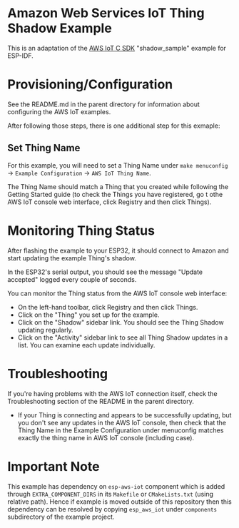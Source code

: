# Amazon Web Services IoT Thing Shadow Example

This is an adaptation of the [AWS IoT C SDK](https://github.com/aws/aws-iot-device-sdk-embedded-C) "shadow_sample" example for ESP-IDF.

# Provisioning/Configuration

See the README.md in the parent directory for information about configuring the AWS IoT examples.

After following those steps, there is one additional step for this exmaple:

## Set Thing Name

For this example, you will need to set a Thing Name under `make menuconfig` -> `Example Configuration` -> `AWS IoT Thing Name`.

The Thing Name should match a Thing that you created while following the Getting Started guide (to check the Things you have registered, go t othe AWS IoT console web interface, click Registry and then click Things).

# Monitoring Thing Status

After flashing the example to your ESP32, it should connect to Amazon and start updating the example Thing's shadow.

In the ESP32's serial output, you should see the message "Update accepted" logged every couple of seconds.

You can monitor the Thing status from the AWS IoT console web interface:

* On the left-hand toolbar, click Registry and then click Things.
* Click on the "Thing" you set up for the example.
* Click on the "Shadow" sidebar link. You should see the Thing Shadow updating regularly.
* Click on the "Activity" sidebar link to see all Thing Shadow updates in a list. You can examine each update individually.

# Troubleshooting

If you're having problems with the AWS IoT connection itself, check the Troubleshooting section of the README in the parent directory.

* If your Thing is connecting and appears to be successfully updating, but you don't see any updates in the AWS IoT console, then check that the Thing Name in the Example Configuration under menuconfig matches exactly the thing name in AWS IoT console (including case).

# Important Note

This example has dependency on `esp-aws-iot` component which is added through `EXTRA_COMPONENT_DIRS` in its `Makefile` or `CMakeLists.txt` (using relative path). Hence if example is moved outside of this repository then this dependency can be resolved by copying `esp_aws_iot` under `components` subdirectory of the example project.

